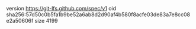 version https://git-lfs.github.com/spec/v1
oid sha256:57d50c0b5fa1b9be52a6ab8d2d90af4b580f8acfe03de83a7e8cc08e2a50606f
size 4199
